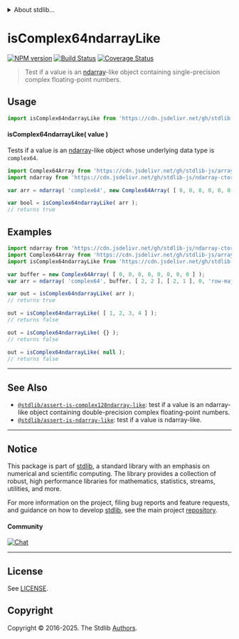 <!--

@license Apache-2.0

Copyright (c) 2023 The Stdlib Authors.

Licensed under the Apache License, Version 2.0 (the "License");
you may not use this file except in compliance with the License.
You may obtain a copy of the License at

   http://www.apache.org/licenses/LICENSE-2.0

Unless required by applicable law or agreed to in writing, software
distributed under the License is distributed on an "AS IS" BASIS,
WITHOUT WARRANTIES OR CONDITIONS OF ANY KIND, either express or implied.
See the License for the specific language governing permissions and
limitations under the License.

-->


<details>
  <summary>
    About stdlib...
  </summary>
  <p>We believe in a future in which the web is a preferred environment for numerical computation. To help realize this future, we've built stdlib. stdlib is a standard library, with an emphasis on numerical and scientific computation, written in JavaScript (and C) for execution in browsers and in Node.js.</p>
  <p>The library is fully decomposable, being architected in such a way that you can swap out and mix and match APIs and functionality to cater to your exact preferences and use cases.</p>
  <p>When you use stdlib, you can be absolutely certain that you are using the most thorough, rigorous, well-written, studied, documented, tested, measured, and high-quality code out there.</p>
  <p>To join us in bringing numerical computing to the web, get started by checking us out on <a href="https://github.com/stdlib-js/stdlib">GitHub</a>, and please consider <a href="https://opencollective.com/stdlib">financially supporting stdlib</a>. We greatly appreciate your continued support!</p>
</details>

# isComplex64ndarrayLike

[![NPM version][npm-image]][npm-url] [![Build Status][test-image]][test-url] [![Coverage Status][coverage-image]][coverage-url] <!-- [![dependencies][dependencies-image]][dependencies-url] -->

> Test if a value is an [ndarray][@stdlib/ndarray/ctor]-like object containing single-precision complex floating-point numbers.



<section class="usage">

## Usage

```javascript
import isComplex64ndarrayLike from 'https://cdn.jsdelivr.net/gh/stdlib-js/assert-is-complex64ndarray-like@deno/mod.js';
```

#### isComplex64ndarrayLike( value )

Tests if a value is an [ndarray][@stdlib/ndarray/ctor]-like object whose underlying data type is `complex64`.

```javascript
import Complex64Array from 'https://cdn.jsdelivr.net/gh/stdlib-js/array-complex64@deno/mod.js';
import ndarray from 'https://cdn.jsdelivr.net/gh/stdlib-js/ndarray-ctor@deno/mod.js';

var arr = ndarray( 'complex64', new Complex64Array( [ 0, 0, 0, 0, 0, 0, 0, 0 ] ), [ 2, 2 ], [ 2, 1 ], 0, 'row-major' );

var bool = isComplex64ndarrayLike( arr );
// returns true
```

</section>

<!-- /.usage -->

<section class="examples">

## Examples

<!-- eslint no-undef: "error" -->

```javascript
import ndarray from 'https://cdn.jsdelivr.net/gh/stdlib-js/ndarray-ctor@deno/mod.js';
import Complex64Array from 'https://cdn.jsdelivr.net/gh/stdlib-js/array-complex64@deno/mod.js';
import isComplex64ndarrayLike from 'https://cdn.jsdelivr.net/gh/stdlib-js/assert-is-complex64ndarray-like@deno/mod.js';

var buffer = new Complex64Array( [ 0, 0, 0, 0, 0, 0, 0, 0 ] );
var arr = ndarray( 'complex64', buffer, [ 2, 2 ], [ 2, 1 ], 0, 'row-major' );

var out = isComplex64ndarrayLike( arr );
// returns true

out = isComplex64ndarrayLike( [ 1, 2, 3, 4 ] );
// returns false

out = isComplex64ndarrayLike( {} );
// returns false

out = isComplex64ndarrayLike( null );
// returns false
```

</section>

<!-- /.examples -->

<!-- Section for related `stdlib` packages. Do not manually edit this section, as it is automatically populated. -->

<section class="related">

* * *

## See Also

-   <span class="package-name">[`@stdlib/assert-is-complex128ndarray-like`][@stdlib/assert/is-complex128ndarray-like]</span><span class="delimiter">: </span><span class="description">test if a value is an ndarray-like object containing double-precision complex floating-point numbers.</span>
-   <span class="package-name">[`@stdlib/assert-is-ndarray-like`][@stdlib/assert/is-ndarray-like]</span><span class="delimiter">: </span><span class="description">test if a value is ndarray-like.</span>

</section>

<!-- /.related -->

<!-- Section for all links. Make sure to keep an empty line after the `section` element and another before the `/section` close. -->


<section class="main-repo" >

* * *

## Notice

This package is part of [stdlib][stdlib], a standard library with an emphasis on numerical and scientific computing. The library provides a collection of robust, high performance libraries for mathematics, statistics, streams, utilities, and more.

For more information on the project, filing bug reports and feature requests, and guidance on how to develop [stdlib][stdlib], see the main project [repository][stdlib].

#### Community

[![Chat][chat-image]][chat-url]

---

## License

See [LICENSE][stdlib-license].


## Copyright

Copyright &copy; 2016-2025. The Stdlib [Authors][stdlib-authors].

</section>

<!-- /.stdlib -->

<!-- Section for all links. Make sure to keep an empty line after the `section` element and another before the `/section` close. -->

<section class="links">

[npm-image]: http://img.shields.io/npm/v/@stdlib/assert-is-complex64ndarray-like.svg
[npm-url]: https://npmjs.org/package/@stdlib/assert-is-complex64ndarray-like

[test-image]: https://github.com/stdlib-js/assert-is-complex64ndarray-like/actions/workflows/test.yml/badge.svg?branch=main
[test-url]: https://github.com/stdlib-js/assert-is-complex64ndarray-like/actions/workflows/test.yml?query=branch:main

[coverage-image]: https://img.shields.io/codecov/c/github/stdlib-js/assert-is-complex64ndarray-like/main.svg
[coverage-url]: https://codecov.io/github/stdlib-js/assert-is-complex64ndarray-like?branch=main

<!--

[dependencies-image]: https://img.shields.io/david/stdlib-js/assert-is-complex64ndarray-like.svg
[dependencies-url]: https://david-dm.org/stdlib-js/assert-is-complex64ndarray-like/main

-->

[chat-image]: https://img.shields.io/gitter/room/stdlib-js/stdlib.svg
[chat-url]: https://app.gitter.im/#/room/#stdlib-js_stdlib:gitter.im

[stdlib]: https://github.com/stdlib-js/stdlib

[stdlib-authors]: https://github.com/stdlib-js/stdlib/graphs/contributors

[umd]: https://github.com/umdjs/umd
[es-module]: https://developer.mozilla.org/en-US/docs/Web/JavaScript/Guide/Modules

[deno-url]: https://github.com/stdlib-js/assert-is-complex64ndarray-like/tree/deno
[deno-readme]: https://github.com/stdlib-js/assert-is-complex64ndarray-like/blob/deno/README.md
[umd-url]: https://github.com/stdlib-js/assert-is-complex64ndarray-like/tree/umd
[umd-readme]: https://github.com/stdlib-js/assert-is-complex64ndarray-like/blob/umd/README.md
[esm-url]: https://github.com/stdlib-js/assert-is-complex64ndarray-like/tree/esm
[esm-readme]: https://github.com/stdlib-js/assert-is-complex64ndarray-like/blob/esm/README.md
[branches-url]: https://github.com/stdlib-js/assert-is-complex64ndarray-like/blob/main/branches.md

[stdlib-license]: https://raw.githubusercontent.com/stdlib-js/assert-is-complex64ndarray-like/main/LICENSE

[@stdlib/ndarray/ctor]: https://github.com/stdlib-js/ndarray-ctor/tree/deno

<!-- <related-links> -->

[@stdlib/assert/is-complex128ndarray-like]: https://github.com/stdlib-js/assert-is-complex128ndarray-like/tree/deno

[@stdlib/assert/is-ndarray-like]: https://github.com/stdlib-js/assert-is-ndarray-like/tree/deno

<!-- </related-links> -->

</section>

<!-- /.links -->
